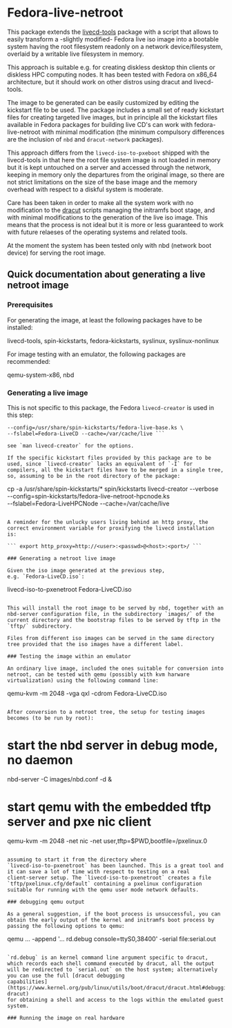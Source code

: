 # Fedora-live-netroot

This package extends the
[livecd-tools](https://github.com/rhinstaller/livecd-tools) package
with a script that allows to easily transform a -slightly modified-
Fedora live iso image into a bootable system having the root
filesystem readonly on a network device/filesystem, overlaid by a
writable live filesystem in memory.

This approach is suitable e.g. for creating diskless desktop thin
clients or diskless HPC computing nodes. It has been tested with
Fedora on x86_64 architecture, but it should work on other distros
using dracut and livecd-tools.

The image to be generated can be easily customized by editing the
kickstart file to be used. The package includes a small set of ready
kickstart files for creating targeted live images, but in principle
all the kickstart files available in Fedora packages for building live
CD's can work with fedora-live-netroot with minimal modification (the
minimum compulsory differences are the inclusion of `nbd` and
`dracut-network` packages).

This approach differs from the `livecd-iso-to-pxeboot` shipped with
the livecd-tools in that here the root file system image is not loaded
in memory but it is kept untouched on a server and accessed through
the network, keeping in memory only the departures from the original
image, so there are not strict limitations on the size of the base
image and the memory overhead with respect to a diskful system is
moderate.

Care has been taken in order to make all the system work with no
modification to the [dracut](https://fedoraproject.org/wiki/Dracut)
scripts managing the initramfs boot stage, and with minimal
modifications to the generation of the live iso image. This means that
the process is not ideal but it is more or less guaranteed to work
with future relaeses of the operating systems and related tools.

At the moment the system has been tested only with nbd (network boot
device) for serving the root image.

## Quick documentation about generating a live netroot image

### Prerequisites

For generating the image, at least the following packages have to be
installed:

livecd-tools, spin-kickstarts, fedora-kickstarts, syslinux,
syslinux-nonlinux

For image testing with an emulator, the following packages are recommended:

qemu-system-x86, nbd

### Generating a live image

This is not specific to this package, the Fedora `livecd-creator` is
used in this step:

``` livecd-creator --verbose \
--config=/usr/share/spin-kickstarts/fedora-live-base.ks \
--fslabel=Fedora-LiveCD --cache=/var/cache/live ```

see `man livecd-creator` for the options.

If the specific kickstart files provided by this package are to be
used, since `livecd-creator` lacks an equivalent of `-I` for
compilers, all the kickstart files have to be merged in a single tree,
so, assuming to be in the root directory of the package:

```
 cp -a /usr/share/spin-kickstarts/* spin/kickstarts
 livecd-creator --verbose \
  --config=spin-kickstarts/fedora-live-netroot-hpcnode.ks \
  --fslabel=Fedora-LiveHPCNode --cache=/var/cache/live
 ```

A reminder for the unlucky users living behind an http proxy, the
correct environment variable for proxifying the livecd installation
is:

``` export http_proxy=http://<user>:<passwd>@<host>:<port>/ ```

### Generating a netroot live image

Given the iso image generated at the previous step,
e.g. `Fedora-LiveCD.iso`:

```
livecd-iso-to-pxenetroot Fedora-LiveCD.iso
```

This will install the root image to be served by nbd, together with an
nbd-server configuration file, in the subdirectory `images/` of the
current directory and the bootstrap files to be served by tftp in the
`tftp/` subdirectory.

Files from different iso images can be served in the same directory
tree provided that the iso images have a different label.

### Testing the image within an emulator

An ordinary live image, included the ones suitable for conversion into
netroot, can be tested with qemu (possibly with kvm harware
virtualization) using the following command line:

```
qemu-kvm -m 2048 -vga qxl -cdrom Fedora-LiveCD.iso
```

After conversion to a netroot tree, the setup for testing images
becomes (to be run by root):

```
# start the nbd server in debug mode, no daemon
nbd-server -C images/nbd.conf -d &
# start qemu with the embedded tftp server and pxe nic client
qemu-kvm -m 2048 -net nic -net user,tftp=$PWD,bootfile=/pxelinux.0
```

assuming to start it from the directory where
`livecd-iso-to-pxenetroot` has been launched. This is a great tool and
it can save a lot of time with respect to testing on a real
client-server setup. The `livecd-iso-to-pxenetroot` creates a file
`tftp/pxelinux.cfg/default` containing a pxelinux configuration
suitable for running with the qemu user mode network defaults.

### debugging qemu output

As a general suggestion, if the boot process is unsuccessful, you can
obtain the early output of the kernel and initramfs boot process by
passing the following options to qemu:

```
qemu ... -append '... rd.debug console=ttyS0,38400' -serial file:serial.out
```

`rd.debug` is an kernel command line argument specific to dracut,
which records each shell command executed by dracut, all the output
will be redirected to `serial.out` on the host system; alternatively
you can use the full [dracut debugging
capabilities](https://www.kernel.org/pub/linux/utils/boot/dracut/dracut.html#debugging-dracut)
for obtaining a shell and access to the logs within the emulated guest
system.

### Running the image on real hardware




